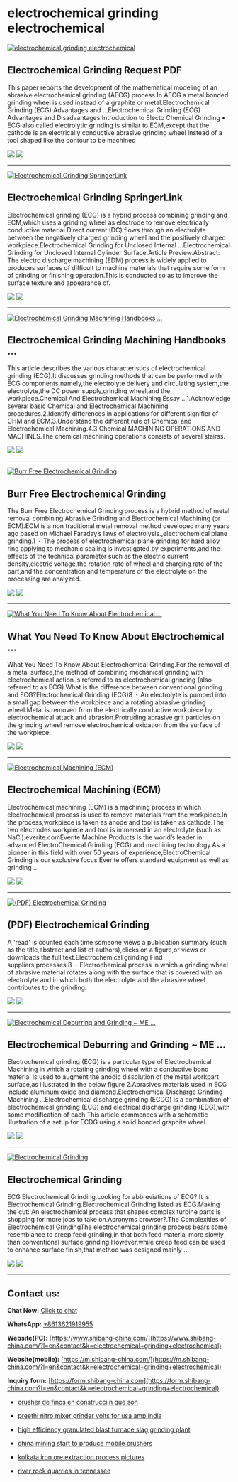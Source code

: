 # electrochemical grinding electrochemical

<a href="https://swt.shibang-china.com/?l=en&img&k=electrochemical+grinding+electrochemical" target="_blank">![electrochemical grinding electrochemical](http://static.shibang-china.com/all-800x300/400.jpg)</a>

## Electrochemical Grinding Request PDF
This paper reports the development of the mathematical modeling of an abrasive electrochemical grinding (AECG) process.In AECG a metal bonded grinding wheel is used instead of a graphite or metal.Electrochemical Grinding (ECG) Advantages and …Electrochemical Grinding (ECG) Advantages and Disadvantages Introduction to Electo Chemical Grinding • ECG also called electrolytic grinding is similar to ECM,except that the cathode is an electrically conductive abrasive grinding wheel instead of a tool shaped like the contour to be machined


<a href="https://whatsapp.shibangsoft.com/WhatsApp.php" target="_blank" title="WhatsApp">![](http://static.shibang-china.com/icon/whatsapp.png)</a> <a href="https://swt.shibang-china.com/?l=en&icon&k=electrochemical+grinding+electrochemical" target="_blank">![](http://static.shibang-china.com/icon/chat-en.png)</a>

---

<a href="https://swt.shibang-china.com/?l=en&img&k=electrochemical+grinding+electrochemical" target="_blank">![Electrochemical Grinding SpringerLink](http://static.shibang-china.com/all-800x300/1152.jpg)</a>

## Electrochemical Grinding SpringerLink
Electrochemical grinding (ECG) is a hybrid process combining grinding and ECM,which uses a grinding wheel as electrode to remove electrically conductive material.Direct current (DC) flows through an electrolyte between the negatively charged grinding wheel and the positively charged workpiece.Electrochemical Grinding for Unclosed Internal …Electrochemical Grinding for Unclosed Internal Cylinder Surface.Article Preview.Abstract: The electro discharge machining (EDM) process is widely applied to produces surfaces of difficult to machine materials that require some form of grinding or finishing operation.This is conducted so as to improve the surface texture and appearance of.


<a href="https://whatsapp.shibangsoft.com/WhatsApp.php" target="_blank" title="WhatsApp">![](http://static.shibang-china.com/icon/whatsapp.png)</a> <a href="https://swt.shibang-china.com/?l=en&icon&k=electrochemical+grinding+electrochemical" target="_blank">![](http://static.shibang-china.com/icon/chat-en.png)</a>

---

<a href="https://swt.shibang-china.com/?l=en&img&k=electrochemical+grinding+electrochemical" target="_blank">![Electrochemical Grinding Machining Handbooks …](http://static.shibang-china.com/all-800x300/485.jpg)</a>

## Electrochemical Grinding Machining Handbooks …
This article describes the various characteristics of electrochemical grinding (ECG).It discusses grinding methods that can be performed with ECG components,namely,the electrolyte delivery and circulating system,the electrolyte,the DC power supply,grinding wheel,and the workpiece.Chemical And Electrochemical Machining Essay …1.Acknowledge several basic Chemical and Electrochemical Machining procedures.2.Identify differences in applications for different signifier of CHM and ECM.3.Understand the different rule of Chemical and Electrochemical Machining.4.3 Chemical MACHINING OPERATIONS AND MACHINES.The chemical machining operations consists of several stairss.


<a href="https://whatsapp.shibangsoft.com/WhatsApp.php" target="_blank" title="WhatsApp">![](http://static.shibang-china.com/icon/whatsapp.png)</a> <a href="https://swt.shibang-china.com/?l=en&icon&k=electrochemical+grinding+electrochemical" target="_blank">![](http://static.shibang-china.com/icon/chat-en.png)</a>

---

<a href="https://swt.shibang-china.com/?l=en&img&k=electrochemical+grinding+electrochemical" target="_blank">![Burr Free Electrochemical Grinding](http://static.shibang-china.com/all-800x300/1235.jpg)</a>

## Burr Free Electrochemical Grinding
The Burr Free Electrochemical Grinding process is a hybrid method of metal removal combining Abrasive Grinding and Electrochemical Machining (or ECM).ECM is a non traditional metal removal method developed many years ago based on Michael Faraday’s laws of electrolysis.,electrochemical plane grinding.1&ensp;&#0183;&ensp;The process of electrochemical plane grinding for hard alloy ring applying to mechanic sealing is investigated by experiments,and the effects of the technical parameter such as the electric current density,electric voltage,the rotation rate of wheel and charging rate of the part,and the concentration and temperature of the electrolyte on the processing are analyzed.


<a href="https://whatsapp.shibangsoft.com/WhatsApp.php" target="_blank" title="WhatsApp">![](http://static.shibang-china.com/icon/whatsapp.png)</a> <a href="https://swt.shibang-china.com/?l=en&icon&k=electrochemical+grinding+electrochemical" target="_blank">![](http://static.shibang-china.com/icon/chat-en.png)</a>

---

<a href="https://swt.shibang-china.com/?l=en&img&k=electrochemical+grinding+electrochemical" target="_blank">![What You Need To Know About Electrochemical …](http://static.shibang-china.com/all-800x300/922.jpg)</a>

## What You Need To Know About Electrochemical …
What You Need To Know About Electrochemical Grinding.For the removal of a metal surface,the method of combining mechanical grinding with electrochemical action is referred to as electrochemical grinding (also referred to as ECG).What is the difference between conventional grinding and ECG?Electrochemical Grinding (ECG)8&ensp;&#0183;&ensp;An electrolyte is pumped into a small gap between the workpiece and a rotating abrasive grinding wheel.Metal is removed from the electrically conductive workpiece by electrochemical attack and abrasion.Protruding abrasive grit particles on the grinding wheel remove electrochemical oxidation from the surface of the workpiece.


<a href="https://whatsapp.shibangsoft.com/WhatsApp.php" target="_blank" title="WhatsApp">![](http://static.shibang-china.com/icon/whatsapp.png)</a> <a href="https://swt.shibang-china.com/?l=en&icon&k=electrochemical+grinding+electrochemical" target="_blank">![](http://static.shibang-china.com/icon/chat-en.png)</a>

---

<a href="https://swt.shibang-china.com/?l=en&img&k=electrochemical+grinding+electrochemical" target="_blank">![Electrochemical Machining (ECM)](http://static.shibang-china.com/all-800x300/992.jpg)</a>

## Electrochemical Machining (ECM)
Electrochemical machining (ECM) is a machining process in which electrochemical process is used to remove materials from the workpiece.In the process,workpiece is taken as anode and tool is taken as cathode.The two electrodes workpiece and tool is immersed in an electrolyte (such as NaCl).everite.comEverite Machine Products is the world’s leader in advanced ElectroChemical Grinding (ECG) and machining technology.As a pioneer in this field with over 50 years of experience,ElectroChemical Grinding is our exclusive focus.Everite offers standard equipment as well as grinding …


<a href="https://whatsapp.shibangsoft.com/WhatsApp.php" target="_blank" title="WhatsApp">![](http://static.shibang-china.com/icon/whatsapp.png)</a> <a href="https://swt.shibang-china.com/?l=en&icon&k=electrochemical+grinding+electrochemical" target="_blank">![](http://static.shibang-china.com/icon/chat-en.png)</a>

---

<a href="https://swt.shibang-china.com/?l=en&img&k=electrochemical+grinding+electrochemical" target="_blank">![(PDF) Electrochemical Grinding](http://static.shibang-china.com/all-800x300/432.jpg)</a>

## (PDF) Electrochemical Grinding
A 'read' is counted each time someone views a publication summary (such as the title,abstract,and list of authors),clicks on a figure,or views or downloads the full text.Electrochemical grinding Find suppliers,processes.8&ensp;&#0183;&ensp;Electrochemical process in which a grinding wheel of abrasive material rotates along with the surface that is covered with an electrolyte and in which both the electrolyte and the abrasive wheel contributes to the grinding.


<a href="https://whatsapp.shibangsoft.com/WhatsApp.php" target="_blank" title="WhatsApp">![](http://static.shibang-china.com/icon/whatsapp.png)</a> <a href="https://swt.shibang-china.com/?l=en&icon&k=electrochemical+grinding+electrochemical" target="_blank">![](http://static.shibang-china.com/icon/chat-en.png)</a>

---

<a href="https://swt.shibang-china.com/?l=en&img&k=electrochemical+grinding+electrochemical" target="_blank">![Electrochemical Deburring and Grinding ~ ME …](http://static.shibang-china.com/all-800x300/1023.jpg)</a>

## Electrochemical Deburring and Grinding ~ ME …
Electrochemical grinding (ECG) is a particular type of Electrochemical Machining in which a rotating grinding wheel with a conductive bond material is used to augment the anodic dissolution of the metal workpart surface,as illustrated in the below figure 2.Abrasives materials used in ECG include aluminum oxide and diamond.Electrochemical Discharge Grinding Machining …Electrochemical discharge grinding (ECDG) is a combination of electrochemical grinding (ECG) and electrical discharge grinding (EDG),with some modification of each.This article commences with a schematic illustration of a setup for ECDG using a solid bonded graphite wheel.


<a href="https://whatsapp.shibangsoft.com/WhatsApp.php" target="_blank" title="WhatsApp">![](http://static.shibang-china.com/icon/whatsapp.png)</a> <a href="https://swt.shibang-china.com/?l=en&icon&k=electrochemical+grinding+electrochemical" target="_blank">![](http://static.shibang-china.com/icon/chat-en.png)</a>

---

<a href="https://swt.shibang-china.com/?l=en&img&k=electrochemical+grinding+electrochemical" target="_blank">![Electrochemical Grinding](http://static.shibang-china.com/all-800x300/753.jpg)</a>

## Electrochemical Grinding
ECG Electrochemical Grinding.Looking for abbreviations of ECG? It is Electrochemical Grinding.Electrochemical Grinding listed as ECG.Making the cut: An electrochemical process that shapes complex turbine parts is shopping for more jobs to take on.Acronyms browser?.The Complexities of Electrochemical GrindingThe electrochemical grinding process bears some resemblance to creep feed grinding,in that both feed material more slowly than conventional surface grinding.However,while creep feed can be used to enhance surface finish,that method was designed mainly …


<a href="https://whatsapp.shibangsoft.com/WhatsApp.php" target="_blank" title="WhatsApp">![](http://static.shibang-china.com/icon/whatsapp.png)</a> <a href="https://swt.shibang-china.com/?l=en&icon&k=electrochemical+grinding+electrochemical" target="_blank">![](http://static.shibang-china.com/icon/chat-en.png)</a>

---
## Contact us:

**Chat Now:** [Click to chat](https://swt.shibang-china.com?l=en&contact&k=electrochemical+grinding+electrochemical)

**WhatsApp:**  [+8613621919955](https://whatsapp.shibangsoft.com/WhatsApp.php)

**Website(PC):** [https://www.shibang-china.com/](https://www.shibang-china.com/?l=en&contact&k=electrochemical+grinding+electrochemical)

**Website(mobile):** [https://m.shibang-china.com/](https://m.shibang-china.com/?l=en&contact&k=electrochemical+grinding+electrochemical)

**Inquiry form:** [https://form.shibang-china.com](https://form.shibang-china.com?l=en&contact&k=electrochemical+grinding+electrochemical)

* [crusher de finos en construcci n que son](../149/crusher%20de%20finos%20en%20construcci%20n%20que%20son.md)

* [preethi nitro mixer grinder volts for usa amp india](../149/preethi%20nitro%20mixer%20grinder%20volts%20for%20usa%20amp%20india.md)

* [high efficiency granulated blast furnace slag grinding plant](../144/high%20efficiency%20granulated%20blast%20furnace%20slag%20grinding%20plant.md)

* [china mining start to produce mobile crushers](../143/china%20mining%20start%20to%20produce%20mobile%20crushers.md)

* [kolkata iron ore extraction process pictures](../141/kolkata%20iron%20ore%20extraction%20process%20pictures.md)

* [river rock quarries in tennessee](../145/river%20rock%20quarries%20in%20tennessee.md)
